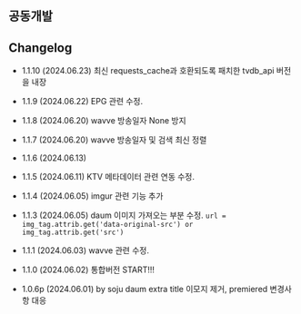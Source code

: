 ## 공동개발

## Changelog

- 1.1.10 (2024.06.23)
  최신 requests_cache과 호환되도록 패치한 tvdb_api 버전을 내장

- 1.1.9 (2024.06.22)
  EPG 관련 수정.

- 1.1.8 (2024.06.20)
  wavve 방송일자 None 방지

- 1.1.7 (2024.06.20)
  wavve 방송일자 및 검색 최신 정렬

- 1.1.6 (2024.06.13)

- 1.1.5 (2024.06.11)
  KTV 메타데이터 관련 연동 수정.

- 1.1.4 (2024.06.05)
  imgur 관련 기능 추가

- 1.1.3 (2024.06.05)
  daum 이미지 가져오는 부분 수정.
  ```url = img_tag.attrib.get('data-original-src') or img_tag.attrib.get('src')```

- 1.1.1 (2024.06.03)
  wavve 관련 수정.

- 1.1.0 (2024.06.02)
  통합버전 START!!!

- 1.0.6p (2024.06.01) by soju
  daum extra title 이모지 제거, premiered 변경사항 대응